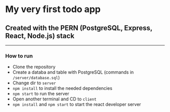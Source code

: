 # My very first todo app 
## Created with the PERN (PostgreSQL, Express, React, Node.js) stack
______________

### How to run

- Clone the repository
- Create a databa and table with PostgreSQL (commands in `/server/database.sql`)
- Change dir to `server`
- `npm install` to install the needed dependencies
- `npm start` to run the server
- Open another terminal and CD to `client`
- `npm install` and `npm start` to start the react developer server